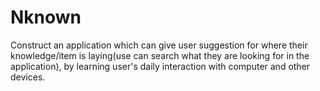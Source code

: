 # Nknown
Construct an application which can give user suggestion for where their knowledge/item is laying(use can search what they are looking for in the application), by learning user's daily interaction with computer and other devices.
